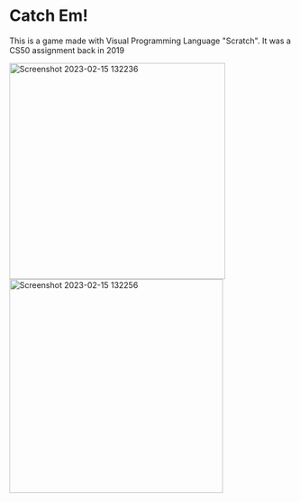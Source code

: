 # Catch Em!
This is a game made with Visual Programming Language "Scratch".
It was a CS50 assignment back in 2019

<img width="383" alt="Screenshot 2023-02-15 132236" src="https://user-images.githubusercontent.com/96368353/218959988-c13a818b-f88a-472f-986e-2bde3e40b57a.png">
<img width="379" alt="Screenshot 2023-02-15 132256" src="https://user-images.githubusercontent.com/96368353/218960012-a2b8f43d-6cab-41fd-b42a-8154a43e731c.png">
